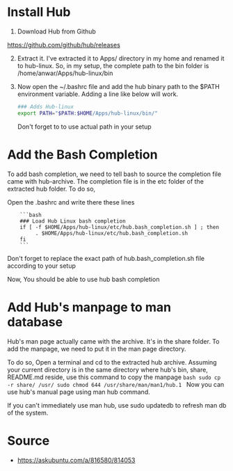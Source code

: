 # Install Hub
 1. Download Hub from Github

https://github.com/github/hub/releases

 2. Extract it. I've extracted it to Apps/ directory in my home and renamed it to hub-linux. So, in my setup, the complete path to the bin folder is /home/anwar/Apps/hub-linux/bin

 3. Now open the ~/.bashrc file and add the hub binary path to the $PATH environment variable. Adding a line like below will work.
    ```bash
    ### Adds Hub-linux
    export PATH="$PATH:$HOME/Apps/hub-linux/bin/"
    ```
    Don't forget to to use actual path in your setup

# Add the Bash Completion
To add bash completion, we need to tell bash to source the completion file came with hub-archive. The completion file is in the etc folder of the extracted hub folder. To do so,

Open the .bashrc and write there these lines

		```bash
		### Load Hub Linux bash completion
		if [ -f $HOME/Apps/hub-linux/etc/hub.bash_completion.sh ] ; then
		     . $HOME/Apps/hub-linux/etc/hub.bash_completion.sh
		fi
		```
Don't forget to replace the exact path of hub.bash_completion.sh file according to your setup

Now, You should be able to use hub bash completion

# Add Hub's manpage to man database
Hub's man page actually came with the archive. It's in the share folder. To add the manpage, we need to put it in the man page directory.

To do so, Open a terminal and cd to the extracted hub archive. Assuming your current directory is in the same directory where hub's bin, share, README.md reside, use this command to copy the manpage
    ```bash
    sudo cp -r share/ /usr/
    sudo chmod 644 /usr/share/man/man1/hub.1
    ```
Now you can use hub's manual page using man hub command.

If you can't immediately use man hub, use sudo updatedb to refresh man db of the system.

# Source
- https://askubuntu.com/a/816580/814053
